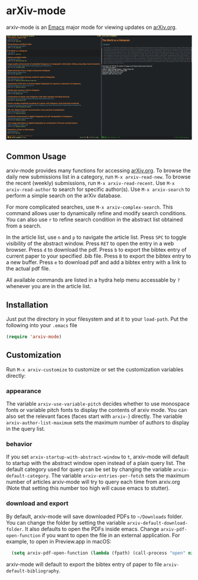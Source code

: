 # arXiv-mode

arxiv-mode is an [Emacs](www.gnu.org/s/emacs/‎) major mode for viewing 
updates on [arXiv.org](http://arxiv.org).

![screenshot](ScreenShot.png)


## Common Usage

arxiv-mode provides many functions for accessing [arXiv.org](http://arxiv.org).
To browse the daily new submissions list in a category, run `M-x arxiv-read-new`.
To browse the recent (weekly) submissions, run `M-x arxiv-read-recent`.
Use `M-x arxiv-read-author` to search for specific author(s).
Use `M-x arxiv-search` to perform a simple search on the arXiv database.

For more complicated searches, use `M-x arxiv-complex-search`.
This command allows user to dynamically refine and modify search conditions.
You can also use `r` to refine search condition in the abstract list obtained from a search.

In the article list, use `n` and `p` to navigate the article list.
Press `SPC` to toggle visibility of the abstract window.
Press `RET` to open the entry in a web browser. Press `d` to download the pdf.
Press `b` to export the bibtex entry of current paper to your specified .bib file.
Press `B` to export the bibtex entry to a new buffer.
Press `e` to download pdf and add a bibtex entry with a link to the actual pdf file.

All available commands are listed in a hydra help menu accessable by `?` whenever you are in the article list.

## Installation

Just put the directory in your filesystem and at it to your
`load-path`. Put the following into your `.emacs` file

````lisp
(require 'arxiv-mode)
````

## Customization

Run `M-x arxiv-customize` to customize or set the customization variables directly:

### appearance
The variable `arxiv-use-variable-pitch` decides whether to use monospace fonts or variable pitch fonts to display the contents of arxiv mode.
You can also set the relevant faces (faces start with `arxiv-`) directly.
The variable `arxiv-author-list-maximum` sets the maximum number of authors to display in the query list.

### behavior
If you set `arxiv-startup-with-abstract-window` to `t`, arxiv-mode will default to startup with the abstract window open instead of a plain query list.
The default category used for query can be set by changing the variable `arxiv-default-category`.
The variable `arxiv-entries-per-fetch` sets the maximum number of articles arxiv-mode will try to query each time from arxiv.org (Note that setting this number too high will cause emacs to stutter).

### download and export
By default, arxiv-mode will save downloaded PDFs to `~/Downloads` folder. You can change the folder by setting the variable `arxiv-default-download-folder`.
It also defaults to open the PDFs inside emacs. Change `arxiv-pdf-open-function` if you want to open the file in an external application.
For example, to open in Preview.app in macOS:
````lisp
  (setq arxiv-pdf-open-function (lambda (fpath) (call-process "open" nil 0 nil "-a" "/Applications/Preview.app" fpath)))
````
arxiv-mode will default to export the bibtex entry of paper to file `arxiv-default-bibliography`.





